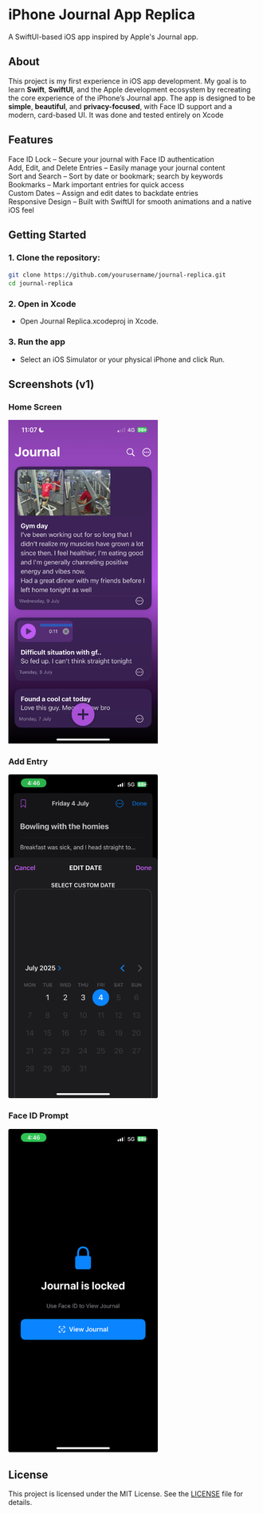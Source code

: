 # iPhone Journal App Replica
A SwiftUI-based iOS app inspired by Apple's Journal app.

## About
This project is my first experience in iOS app development. My goal is to learn **Swift**, **SwiftUI**, and the Apple development ecosystem by recreating the core experience of the iPhone’s Journal app. The app is designed to be **simple**, **beautiful**, and **privacy-focused**, with Face ID support and a modern, card-based UI. It was done and tested entirely on Xcode

## Features
 Face ID Lock – Secure your journal with Face ID authentication    
 Add, Edit, and Delete Entries – Easily manage your journal content  
 Sort and Search – Sort by date or bookmark; search by keywords  
 Bookmarks – Mark important entries for quick access  
 Custom Dates – Assign and edit dates to backdate entries  
 Responsive Design – Built with SwiftUI for smooth animations and a native iOS feel

## Getting Started
### 1. Clone the repository:
```bash
git clone https://github.com/yourusername/journal-replica.git
cd journal-replica
```

### 2. Open in Xcode
- Open Journal Replica.xcodeproj in Xcode.

### 3. Run the app
- Select an iOS Simulator or your physical iPhone and click Run.

## Screenshots (v1)

### Home Screen
<img src="Screenshots/home.png" alt="Home screen" width="300"/>

### Add Entry
<img src="Screenshots/entry.jpeg" alt="Entry screen" width="300"/>

### Face ID Prompt
<img src="Screenshots/faceid.jpeg" alt="Face ID screen" width="300"/>


## License
This project is licensed under the MIT License. See the [LICENSE](LICENSE) file for details.


